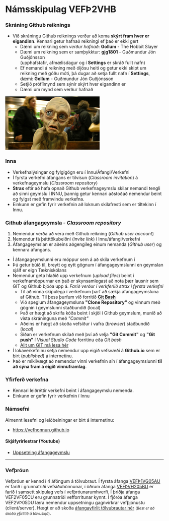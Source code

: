 # Námsskipulag VEFÞ2VHB

### Skráning Github reiknings

* Við skráningu Github reiknings verður að koma **skýrt fram hver er eigandinn**. Kennari getur hafnað reikningi ef það er ekki gert
  * Dæmi um reikning sem _verður hafnað_: **Gollum** - The Hobbit Slayer
  * Dæmi um reikning sem er samþykktur: **gjg1801** - Guðmundur Jón Guðjónsson <br> (upphafstafir, afmælisdagur og í **Settings** er skráð fullt nafn) 
  * Ef nemandi á reikning með óljósu heiti og getur ekki skipt um reikning með góðu móti, þá dugar að setja fullt nafn í  **Settings**, dæmi: **Gollum** - Guðmundur Jón Guðjónsson
  * Setjið prófílmynd sem sýnir skýrt hver eigandinn er
  * Dæmi um mynd sem verður hafnað

![Golli](gollum_s.jpg)
### Inna 

* Verkefnalýsingar og fylgigögn eru í Innu/Áfangi/Verkefni
* Í fyrsta verkefni áfangans er tilvísun (_Classroom invitation_) á verkefnageymslu (_Classroom repository_)
* **Strax** eftir að hafa opnað Github verkefnageymslu skilar nemandi tengli að sinni geymslu  í INNU, þannig  getur kennari aðstoðað nemendur beint og fylgst með framvindu verkefna. 
* Einkunn er gefin fyrir verkefnin að loknum skilafresti sem er tiltekinn í Innu.

### Github áfangageymsla - _Classroom repository_

1. Nemendur verða að vera með Github reikning (_Github user account_)
2. Nemendur fá  þátttökubeiðni (_invite link_) í Innu/áfangi/verkefni
3. Áfangageymslan er aðeins aðgengileg einum nemanda (_Github user_) og kennara áfangans.

* Í áfangageymslunni eru möppur sem á að skila verkefnum í
* Þú getur búið til, breytt og eytt gögnum í áfangageymslunni en geymslan sjálf er eign Tækniskólans
* Nemendur geta hlaðið upp verkefnum (_upload files_) beint í verkefnamöppurnar en það er skynsamlegast að nota þær lausnir sem GIT og Github bjóða upp á. _Farið verður í verkferlið strax í fyrsta verkefni_
  * Til að vinna skipulega í verkefnum þarf að sækja áfangageymsluna af Github. Til þess þurfum við forritið [**Git Bash**](https://git-scm.com/)
  * Við speglum áfangageymsluna **"Clone Repository"** og vinnum með gögnin í geymslunni staðbundið (local)
  * Það er hægt að skrifa kóða beint í skjöl í Github geymslum, munið að vista skráninguna með _"Commit"_ 
  * Aðeins er hægt að skoða vefsíður í vafra (_browser_) staðbundið (_local_)  
  * Síðan er verkefnum skilað með því að velja **"Git Commit"** og **"Git push"**  í _Visual Studio Code_ forritinu eða _Git bash_
  * [Allt um GIT má lesa hér](https://vefhonnun.github.io/verkstjorn/index.html)
* Í lokaverkefninu setja nemendur upp eigið vefsvæði á **Github.io** sem er birt (_published_) á internetinu. 
* Það er mikilvægt að nemendur vinni verkefnin sín í áfangageymslunni **til að sýna fram á eigið vinnuframlag**. 

### Yfirferð verkefna

* Kennari leiðréttir verkefni beint í áfangageymslu nemenda. 
* Einkunn er gefin fyrir verkefnin í Innu 

### Námsefni

Almennt lesefni og leiðbeiningar er birt á internetinu: 

* https://vefhonnun.github.io 

#### Skjáfyrirlestrar (Youtube) 

* [Uppsetning áfangageymslu](https://youtu.be/PPwpF6yTX3Y)

<hr>

### Vefþróun

Vefþróun er kennd í 4 áföngum á tölvubraut. Í fyrsta áfanga [VEFÞ1VG05AU](https://vefgrunnur.github.io/) er farið í grunnatriði vefsíðuhönnunar, í öðrum áfanga [VEFÞVH205BU](https://vefhonnun.github.io/) er farið í samsett skipulag vefs í vefþróunarumhverfi. Í þriðja áfanga VEF2VF05CU eru grunnatriði vefforritunar kynnt. Í fjórða áfanga VEF2VÞ05DU læra nemendur uppsetningu gagnvirkrar vefþjónustu (client/server).  Hægt er að skoða <a href="https://tskoli.github.io"> áfangayfirlit tölvubrautar hér</a> <small>(_Best er að skoða yfirlitið á tölvuskjá_)</small>.


